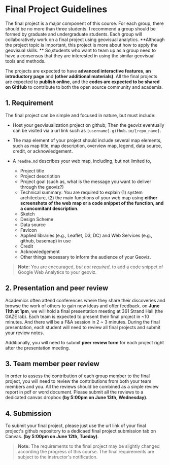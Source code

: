 # Final Project Guidelines

The final project is a major component of this course. For each group, there should be no more than three students. I recommend a group should be formed by graduate and undergraduate students. Each group will collaboratively work on a final project using geovisual analytics. **Although the project topic is important, this project is more about how to apply the geovisual skills. ** So,students who want to team up as a group need to have a consensus that they are interested in using the similar geovisual tools and methods.


The projects are expected to have **advanced interactive features**, **an introductory page** and **(other additional materials)**. All the final projects are expected to **publish online**, and the **codes are expected to be shared on GitHub** to contribute to both the open source community and academia.

## 1\. Requirement

The final project can be simple and focused in nature, but must include:

- Host your geovisualization project on github; Then the geoviz eventually can be visited via a url link such as `[username].github.io/[repo_name]`.

- The map element of your project should include several map elements, such as map title, map description, overview map, legend,  data source, credit, or acknowledgement.


- A `readme.md` describes your web map, including, but not limited to,
    - Project title
    - Project description
    - Project goal (such as, what is the message you want to deliver through the geoviz?)
    - Technical summary: You are required to explain (1) system architecture, (2) the main functions of your web map using **either screenshots of the web map or a code snippet of the function, and a concomitant description**.
    - Sketch
    - Design Scheme
    - Data source
    - Favicon
    - Applied libraries (e.g., Leaflet, D3, DC) and Web Services (e.g., github, basemap) in use
    - Credit
    - Acknowledgement
    - Other things necessary to inform the audience of your Geoviz.

> **Note:** You are encouraged, *but not required*, to add a code snippet of Google Web Analytics to your geoviz.

## 2\. Presentation and peer review

Academics often attend conferences where they share their discoveries and browse the work of others to gain new ideas and offer feedback. on **June 11th at 1pm**, we will hold a final presentation meeting at 361 Strand Hall (the GAZE lab). Each team is expected to present their final project in ~10 minutes. And there will be a F&A session in 2 ~ 3 minutes. During the final presentation, each student will need to review all final projects and submit your review notes.

Additionally, you will need to submit **peer review form** for each project right after the presentation meeting.


## 3\. Team member peer review

In order to assess the contribution of each group member to the final project, you will need to review the contributions from both your team members and you. All the reviews should be combined as a sinple review report in pdf or word document. Please submit all the reviews to a dedicated canvas dropbox **(by 5:00pm on June 13th, Wednesday)**.


## 4\. Submission

To submit your final project, please just use the url link of your final project's github repository to a dedicaed final project submission tab on Canvas. **(by 5:00pm on June 12th, Tueday)**.


>  **Note:** The requirements to the final project may be slightly changed according the progress of this course. The final requirements are subject to the instructor's notification.
